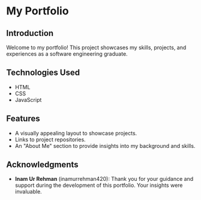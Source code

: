 # My Portfolio

## Introduction

Welcome to my portfolio! This project showcases my skills, projects, and experiences as a software engineering graduate.

## Technologies Used

- HTML
- CSS
- JavaScript

## Features

- A visually appealing layout to showcase projects.
- Links to project repositories.
- An "About Me" section to provide insights into my background and skills.

## Acknowledgments

- **Inam Ur Rehman** (inamurrehman420): Thank you for your guidance and support during the development of this portfolio. Your insights were invaluable.

